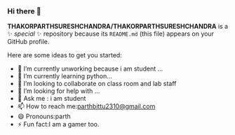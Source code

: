 ### Hi there 👋


**THAKORPARTHSURESHCHANDRA/THAKORPARTHSURESHCHANDRA** is a ✨ _special_ ✨ repository because its `README.md` (this file) appears on your GitHub profile.

Here are some ideas to get you started:

- 🔭 I’m currently unworking because i am student ...
- 🌱 I’m currently learning python...
- 👯 I’m looking to collaborate on class room and lab staff
- 🤔 I’m looking for help with ...
- 💬 Ask me : i am student
- 📫 How to reach me:parthbittu2310@gmail.com
- 😄 Pronouns:parth 
- ⚡ Fun fact:I am a gamer too.

